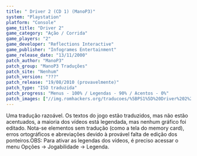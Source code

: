 ```yaml
---
title: " Driver 2 (CD 1) (ManoP3)"
system: "Playstation"
platform: "Console"
game_title: "Driver 2"
game_category: "Ação / Corrida"
game_players: "2"
game_developer: "Reflections Interactive"
game_publisher: "Infogrames Entertainment"
game_release_date: "13/11/2000"
patch_author: "ManoP3"
patch_group: "ManoP3 Traduções"
patch_site: "Nenhum"
patch_version: "???"
patch_release: "19/08/2010 (provavelmente)"
patch_type: "ISO traduzida"
patch_progress: "Menus - 100% / Legendas - 90% / Acentos - 0%"
patch_images: ["//img.romhackers.org/traducoes/%5BPS1%5D%20Driver%202%20-%20ManoP3%20-%201.jpg","//img.romhackers.org/traducoes/%5BPS1%5D%20Driver%202%20-%20ManoP3%20-%202.jpg","//img.romhackers.org/traducoes/%5BPS1%5D%20Driver%202%20-%20ManoP3%20-%203.jpg"]
---
```

Uma tradução razoável. Os textos do jogo estão traduzidos, mas não estão acentuados, a maioria dos vídeos está legendada, mas nenhum gráfico foi editado. Nota-se elementos sem tradução (como a tela do memory card), erros ortográficos e abreviações devido à provável falta de edição dos ponteiros.OBS: Para ativar as legendas dos vídeos, é preciso acessar o menu Opções -> Jogabilidade -> Legenda.